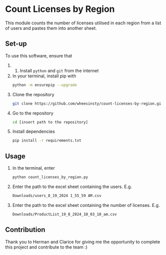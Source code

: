 # Count Licenses by Region
This module counts the number of licenses utilised in each region from a list of users and pastes them into another sheet.

## Set-up
To use this software, ensure that
1. 1. Install `python` and `git` from the internet
2. In your terminal, install pip with 
   ```bash
   python -m ensurepip --upgrade
3. Clone the repository
   ```bash
   git clone https://github.com/wheesinsty/count-licenses-by-region.git
4. Go to the repository
   ```bash
   cd [insert path to the repository]
5. Install dependencies
   ```bash
   pip install -r requirements.txt

## Usage
1. In the terminal, enter
   ```bash
   python count_licenses_by_region.py
2. Enter the path to the excel sheet containing the users. E.g.
   ```bash
   Downloads/users_8_19_2024 1_55_59 AM.csv
3. Enter the path to the excel sheet containing the number of licenses. E.g.
   ```bash
   Downloads/ProductList_19_8_2024_10_03_10_am.csv

## Contribution
Thank you to Herman and Clarice for giving me the opportunity to complete this project and contribute to the team :)
